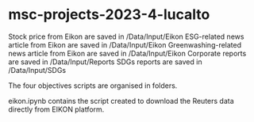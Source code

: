 # msc-projects-2023-4-lucalto

Stock price from Eikon are saved in /Data/Input/Eikon
ESG-related news article from Eikon are saved in /Data/Input/Eikon
Greenwashing-related news article from Eikon are saved in /Data/Input/Eikon
Corporate reports are saved in /Data/Input/Reports
SDGs reports are saved in /Data/Input/SDGs

The four objectives scripts are organised in folders.

eikon.ipynb contains the script created to download the Reuters data directly from EIKON platform. 


